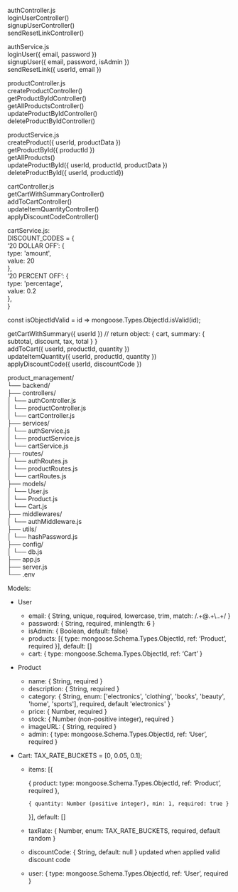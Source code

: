authController.js  
loginUserController()  
signupUserController()  
sendResetLinkController()

authService.js  
loginUser({ email, password })  
signupUser({ email, password, isAdmin })  
sendResetLink({ userId, email })

productController.js  
createProductController()  
getProductByIdController()  
getAllProductsController()  
updateProductByIdController()  
deleteProductByIdController()

productService.js  
createProduct({ userId, productData })  
getProductById({ productId })  
getAllProducts()  
updateProductById({ userId, productId, productData })  
deleteProductById({ userId, productId})

cartController.js  
getCartWithSummaryController()  
addToCartController()  
updateItemQuantityController()  
applyDiscountCodeController()

cartService.js:  
DISCOUNT_CODES \= {  
 ‘20 DOLLAR OFF’: {  
 type: 'amount',  
 value: 20  
 },  
 ‘20 PERCENT OFF’: {  
 type: 'percentage',  
 value: 0.2  
 },  
}

const isObjectIdValid \= id \=\> mongoose.Types.ObjectId.isValid(id);

getCartWithSummary({ userId }) // return object: { cart, summary: { subtotal, discount, tax, total } }  
addToCart({ userId, productId, quantity })  
updateItemQuantity({ userId, productId, quantity })  
applyDiscountCode({ userId, discountCode })

product_management/  
└── backend/  
 ├── controllers/  
 │ └── authController.js  
 │ └── productController.js  
 │ └── cartController.js  
 ├── services/  
 │ └── authService.js  
 │ └── productService.js  
 │ └── cartService.js  
 ├── routes/  
 │ └── authRoutes.js  
 │ └── productRoutes.js  
 │ └── cartRoutes.js  
 ├── models/  
 │ └── User.js  
 │ └── Product.js  
 │ └── Cart.js  
 ├── middlewares/  
 │ └── authMiddleware.js  
 ├── utils/  
 │ └── hashPassword.js  
 ├── config/  
 │ └── db.js  
 ├── app.js  
 ├── server.js  
 └── .env

Models:

- User
  - email: { String, unique, required, lowercase, trim, match: /.+@.+\\..+/ }
  - password: { String, required, minlength: 6 }
  - isAdmin: { Boolean, default: false}
  - products: \[{ type: mongoose.Schema.Types.ObjectId, ref: ‘Product’, required }\], default: \[\]
  - cart: { type: mongoose.Schema.Types.ObjectId, ref: ‘Cart’ }
- Product
  - name: { String, required }
  - description: { String, required }
  - category: { String, enum: \['electronics', 'clothing', 'books', 'beauty', 'home', 'sports'\], required, default 'electronics' }
  - price: { Number, required }
  - stock: { Number (non-positive integer), required }
  - imageURL: { String, required }
  - admin: { type: mongoose.Schema.Types.ObjectId, ref: ‘User’, required }
- Cart: TAX_RATE_BUCKETS \= \[0, 0.05, 0.1\];

  - items: \[{

    { product: type: mongoose.Schema.Types.ObjectId, ref: ‘Product’, required },

        { quantity: Number (positive integer), min: 1, required: true }

    }\], default: \[\]

  - taxRate: { Number, enum: TAX_RATE_BUCKETS, required, default random }
  - discountCode: { String, default: null } updated when applied valid discount code
  - user: { type: mongoose.Schema.Types.ObjectId, ref: ‘User’, required }
